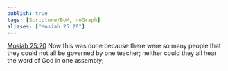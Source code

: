```yaml
---
publish: true
tags: [Scripture/BoM, noGraph]
aliases: ["Mosiah 25:20"]
---
```

[Mosiah 25:20](https://churchofjesuschrist.org/study/scriptures/bofm/mosiah/25?lang=eng&id=p20#p20) Now this was done because there were so many people that they could not all be governed by one teacher; neither could they all hear the word of God in one assembly;
